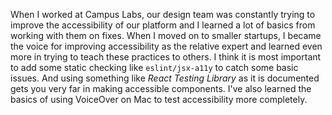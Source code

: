 When I worked at Campus Labs, our design team was constantly trying to improve the accessibility of our platform and I learned a lot of basics from working with them on fixes. When I moved on to smaller startups, I became the voice for improving accessibility as the relative expert and learned even more in trying to teach these practices to others. I think it is most important to add some static checking like `eslint/jsx-a11y` to catch some basic issues. And using something like _React Testing Library_ as it is documented gets you very far in making accessible components. I've also learned the basics of using VoiceOver on Mac to test accessibility more completely.
